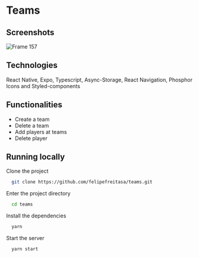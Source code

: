 
# Teams



## Screenshots
![Frame 157](https://user-images.githubusercontent.com/77179768/210548011-4de4e352-a139-4856-a459-dedab87435bc.png)

## Technologies

React Native, Expo, Typescript, Async-Storage, React Navigation, Phosphor Icons and Styled-components


## Functionalities

- Create a team
- Delete a team
- Add players at teams
- Delete player




## Running locally

Clone the project

```bash
  git clone https://github.com/felipefreitasa/teams.git
```

Enter the project directory

```bash
  cd teams
```

Install the dependencies

```bash
  yarn
```

Start the server

```bash
  yarn start
```


